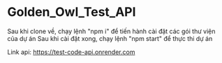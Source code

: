 # Golden_Owl_Test_API

Sau khi clone về, chạy lệnh "npm i" để tiến hành cài đặt các gói thư viện của dự án
Sau khi cài đặt xong, chạy lệnh "npm start" để thực thi dự án

Link api: https://test-code-api.onrender.com
